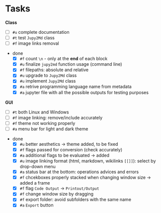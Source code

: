 # Tasks

**Class**

- [ ] `#u` complete documentation
- [ ] `#t` test `Jupy2Md` class
- [ ] `#f` image links removal
- done
  - [x] `#f` count `\n` - only at the **end** of each block
  - [x] `#u` finalize `jupy2md` function usage (command line)
  - [x] `#f` filepaths: absolute and relative
  - [x] `#u` upgrade to `Jupy2Md` class
  - [x] `#u` implement `Jupy2Md` class
  - [x] `#a` retrive programming language name from metadata  
  - [x] `#a` jupyter file with all the possible outputs for testing purposes

**GUI** 

- [ ] `#t` both Linux and Windows
- [ ] `#f` image linking: remove/include accurately
- [ ] `#f` theme not working properly
- [ ] `#a` menu bar for light and dark theme
- done
  - [x] `#u` better aesthetics -> theme added, to be fixed
  - [x] `#f` flags passed for conversion (check accurately)
  - [x] `#a` additional flags to be evaluated -> added
  - [x] `#u` image linking format (html, markdown, wikilinks `[[]]`): select by drop-down menu
  - [x] `#a` status bar at the bottom: operations advices and errors
  - [x] `#f` chcekboxes properly stacked when changing window size -> added a frame 
  - [x] `#f` flag `Code Output` -> `Printout/Output`
  - [x] `#f` change window size by dragging
  - [x] `#f` export folder: avoid subfolders with the same name
  - [x] `#a` `Export` button